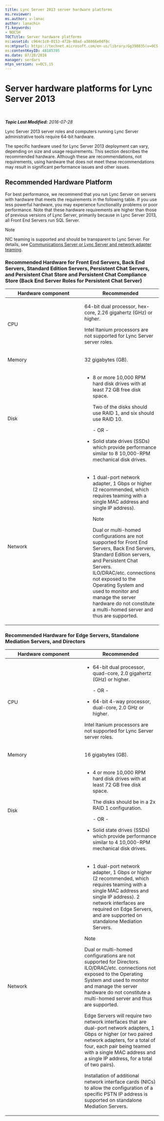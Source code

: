```yaml
---
title: Lync Server 2013 server hardware platforms
ms.reviewer: 
ms.author: v-lanac
author: lanachin
f1.keywords:
- NOCSH
TOCTitle: Server hardware platforms
ms:assetid: c964c1c0-0153-472b-88ad-a38866e0df0c
ms:mtpsurl: https://technet.microsoft.com/en-us/library/Gg398835(v=OCS.15)
ms:contentKeyID: 48185395
ms.date: 07/28/2016
manager: serdars
mtps_version: v=OCS.15
---
```


<div data-xmlns="http://www.w3.org/1999/xhtml">

<div class="topic" data-xmlns="http://www.w3.org/1999/xhtml" data-msxsl="urn:schemas-microsoft-com:xslt" data-cs="http://msdn.microsoft.com/">

<div data-asp="http://msdn2.microsoft.com/asp">

# Server hardware platforms for Lync Server 2013

</div>

<div id="mainSection">

<div id="mainBody">

<span> </span>

_**Topic Last Modified:** 2016-07-28_

Lync Server 2013 server roles and computers running Lync Server administrative tools require 64-bit hardware.

The specific hardware used for Lync Server 2013 deployment can vary, depending on size and usage requirements. This section describes the recommended hardware. Although these are recommendations, not requirements, using hardware that does not meet these recommendations may result in significant performance issues and other issues.

<div>

## Recommended Hardware Platform

For best performance, we recommend that you run Lync Server on servers with hardware that meets the requirements in the following table. If you use less powerful hardware, you may experience functionality problems or poor performance. Note that these hardware requirements are higher than those of previous versions of Lync Server, primarily because in Lync Server 2013, all Front End Servers run SQL Server.

<div>


> [!NOTE]  
> NIC teaming is supported and should be transparent to Lync Server. For details, see <A href="https://go.microsoft.com/fwlink/p/?linkid=389910">Communications Server or Lync Server and network adapter teaming</A>.



</div>

### Recommended Hardware for Front End Servers, Back End Servers, Standard Edition Servers, Persistent Chat Servers, and Persistent Chat Store and Persistent Chat Compliance Store (Back End Server Roles for Persistent Chat Server)

<table>
<colgroup>
<col style="width: 50%" />
<col style="width: 50%" />
</colgroup>
<thead>
<tr class="header">
<th>Hardware component</th>
<th>Recommended</th>
</tr>
</thead>
<tbody>
<tr class="odd">
<td><p>CPU</p></td>
<td><p>64-bit dual processor, hex-core, 2.26 gigahertz (GHz) or higher.</p>
<p>Intel Itanium processors are not supported for Lync Server server roles.</p></td>
</tr>
<tr class="even">
<td><p>Memory</p></td>
<td><p>32 gigabytes (GB).</p></td>
</tr>
<tr class="odd">
<td><p>Disk</p></td>
<td><ul>
<li><p>8 or more 10,000 RPM hard disk drives with at least 72 GB free disk space.</p>
<p>Two of the disks should use RAID 1, and six should use RAID 10.</p>
<p>- OR -</p></li>
<li><p>Solid state drives (SSDs) which provide performance similar to 8 10,000-RPM mechanical disk drives.</p></li>
</ul></td>
</tr>
<tr class="even">
<td><p>Network</p></td>
<td><ul>
<li><p>1 dual-port network adapter, 1 Gbps or higher (2 recommended, which requires teaming with a single MAC address and single IP address).</p>
<div>

> [!NOTE]  
> Dual or multi-homed configurations are not supported for Front End Servers, Back End Servers, Standard Edition servers, and Persistent Chat Servers.<BR>ILO/DRAC/etc. connections not exposed to the Operating System and used to monitor and manage the server hardware do not constitute a multi-homed server and thus are supported.


</div></li>
</ul></td>
</tr>
</tbody>
</table>


### Recommended Hardware for Edge Servers, Standalone Mediation Servers, and Directors

<table>
<colgroup>
<col style="width: 50%" />
<col style="width: 50%" />
</colgroup>
<thead>
<tr class="header">
<th>Hardware component</th>
<th>Recommended</th>
</tr>
</thead>
<tbody>
<tr class="odd">
<td><p>CPU</p></td>
<td><ul>
<li><p>64-bit dual processor, quad-core, 2.0 gigahertz (GHz) or higher.</p>
<p>- OR -</p></li>
<li><p>64-bit 4-way processor, dual-core, 2.0 GHz or higher.</p></li>
</ul>
<p>Intel Itanium processors are not supported for Lync Server server roles.</p></td>
</tr>
<tr class="even">
<td><p>Memory</p></td>
<td><p>16 gigabytes (GB).</p></td>
</tr>
<tr class="odd">
<td><p>Disk</p></td>
<td><ul>
<li><p>4 or more 10,000 RPM hard disk drives with at least 72 GB free disk space.</p>
<p>The disks should be in a 2x RAID 1 configuration.</p>
<p>- OR -</p></li>
<li><p>Solid state drives (SSDs) which provide performance similar to 4 10,000-RPM mechanical disk drives.</p></li>
</ul></td>
</tr>
<tr class="even">
<td><p>Network</p></td>
<td><ul>
<li><p>1 dual-port network adapter, 1 Gbps or higher (2 recommended, which requires teaming with a single MAC address and single IP address). 2 network interfaces are required on Edge Servers, and are supported on standalone Mediation Servers.</p></li>
</ul>
<div>

> [!NOTE]  
> Dual or multi-homed configurations are not supported for Directors.<BR>ILO/DRAC/etc. connections not exposed to the Operating System and used to monitor and manage the server hardware do not constitute a multi-homed server and thus are supported.


</div>
<p>Edge Servers will require two network interfaces that are dual-port network adapters, 1 Gbps or higher (or two paired network adapters, for a total of four, each pair being teamed with a single MAC address and a single IP address, for a total of two pairs).</p>
<p>Installation of additional network interface cards (NICs) to allow the configuration of a specific PSTN IP address is supported on standalone Mediation Servers.</p></td>
</tr>
</tbody>
</table>


</div>

</div>

<span> </span>

</div>

</div>

</div>

